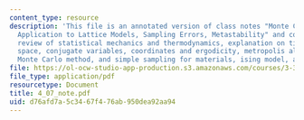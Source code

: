 ```yaml
---
content_type: resource
description: 'This file is an annotated version of class notes "Monte Carlo Simulations:
  Application to Lattice Models, Sampling Errors, Metastability" and contains a short
  review of statistical mechanics and thermodynamics, explanation on time or (phase)
  space, conjugate variables, coordinates and ergodicity, metropolis algorithm, the
  Monte Carlo method, and simple sampling for materials, ising model, and cartographers.'
file: https://ol-ocw-studio-app-production.s3.amazonaws.com/courses/3-320-atomistic-computer-modeling-of-materials-sma-5107-spring-2005/d76afd7a5c3467f476ab950dea92aa94_4_07_note.pdf
file_type: application/pdf
resourcetype: Document
title: 4_07_note.pdf
uid: d76afd7a-5c34-67f4-76ab-950dea92aa94
---
```

